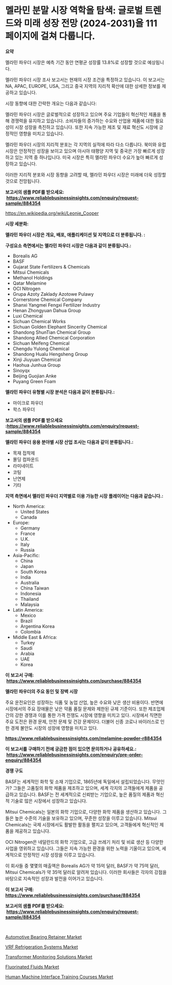 <p><h1>멜라민 분말 시장 역학을 탐색: 글로벌 트렌드와 미래 성장 전망 (2024-2031)을 111 페이지에 걸쳐 다룹니다.</h1></p><p><strong>요약</strong></p>
<p><p>멜라민 파우더 시장은 예측 기간 동안 연평균 성장률 13.8%로 성장할 것으로 예상됩니다.</p><p>멜라민 파우더 시장 조사 보고서는 현재의 시장 조건을 특정하고 있습니다. 이 보고서는 NA, APAC, EUROPE, USA, 그리고 중국 지역의 지리적 확산에 대한 상세한 정보를 제공하고 있습니다. </p><p>시장 동향에 대한 간략한 개요는 다음과 같습니다:</p><p>멜라민 파우더 시장은 글로벌적으로 성장하고 있으며 주요 기업들이 혁신적인 제품을 통해 경쟁력을 유지하고 있습니다. 소비자들의 증가하는 수요와 산업용 제품에 대한 필요성이 시장 성장을 촉진하고 있습니다. 또한 지속 가능한 제조 및 재료 혁신도 시장에 긍정적인 영향을 미치고 있습니다.</p><p>멜라민 파우더 시장의 지리적 분포는 각 지역의 실적에 따라 다소 다릅니다. 북미와 유럽 시장은 안정적인 성장을 보이고 있으며 아시아 태평양 지역 및 중국은 가장 빠르게 성장하고 있는 지역 중 하나입니다. 미국 시장은 특히 멜라민 파우더 수요가 높아 빠르게 성장하고 있습니다.</p><p>이러한 지리적 분포와 시장 동향을 고려할 때, 멜라민 파우더 시장은 미래에 더욱 성장할 것으로 전망됩니다.</p></p>
<p><strong>보고서의 샘플 PDF를 받으세요: &nbsp;<a href="https://www.reliablebusinessinsights.com/enquiry/request-sample/884354">https://www.reliablebusinessinsights.com/enquiry/request-sample/884354</a></strong></p>
<p><a href="https://en.wikipedia.org/wiki/Leonie_Cooper">https://en.wikipedia.org/wiki/Leonie_Cooper</a></p>
<p><strong>시장 세분화:</strong></p>
<p><strong> 멜라민 파우더 시장은 개요, 배포, 애플리케이션 및 지역으로 더 분류됩니다. :</strong></p>
<p><strong>구성요소 측면에서는 멜라민 파우더 시장은 다음과 같이 분류됩니다.:</strong></p>
<p><ul><li>Borealis AG</li><li>BASF</li><li>Gujarat State Fertilizers & Chemicals</li><li>Mitsui Chemicals</li><li>Methanol Holdings</li><li>Qatar Melamine</li><li>OCI Nitrogen</li><li>Grupa Azoty Zaklady Azotowe Pulawy</li><li>Cornerstone Chemical Company</li><li>Shanxi Yangmei Fengxi Fertilizer Industry</li><li>Henan Zhongyuan Dahua Group</li><li>Luxi Chemical</li><li>Sichuan Chemical Works</li><li>Sichuan Golden Elephant Sincerity Chemical</li><li>Shandong ShunTian Chemical Group</li><li>Shandong Allied Chemical Corporation</li><li>Sichuan Meifeng Chemical</li><li>Chengdu Yulong Chemical</li><li>Shandong Hualu Hengsheng Group</li><li>Xinji Jiuyuan Chemical</li><li>Haohua Junhua Group</li><li>Sinoyqx</li><li>Beijing Guojian Anke</li><li>Puyang Green Foam</li></ul></p>
<p><strong> 멜라민 파우더 유형별 시장 분석은 다음과 같이 분류됩니다.:</strong></p>
<p><ul><li>마이크로 파우더</li><li>왁스 파우더</li></ul></p>
<p><strong>보고서의 샘플 PDF를 받으세요 :<a href="https://www.reliablebusinessinsights.com/enquiry/request-sample/884354">https://www.reliablebusinessinsights.com/enquiry/request-sample/884354</a></strong></p>
<p><strong> 멜라민 파우더 응용 분야별 시장 산업 조사는 다음과 같이 분류됩니다.:</strong></p>
<p><ul><li>목재 접착제</li><li>몰딩 컴파운드</li><li>라미네이트</li><li>코팅</li><li>난연제</li><li>기타</li></ul></p>
<p><strong>지역 측면에서 멜라민 파우더 지역별로 이용 가능한 시장 플레이어는 다음과 같습니다.:</strong></p>
<p><ul>
    <li>
        North America:
        <ul>
            <li>United States</li>
            <li>Canada</li>
        </ul>
    </li>
    <li>
        Europe:
        <ul>
            <li>Germany</li>
            <li>France</li>
            <li>U.K.</li>
            <li>Italy</li>
            <li>Russia</li>
        </ul>
    </li>
    <li>
        Asia-Pacific:
        <ul>
            <li>China</li>
            <li>Japan</li>
            <li>South Korea</li>
            <li>India</li>
            <li>Australia</li>
            <li>China Taiwan</li>
            <li>Indonesia</li>
            <li>Thailand</li>
            <li>Malaysia</li>
        </ul>
    </li>
    <li>
        Latin America:
        <ul>
            <li>Mexico</li>
            <li>Brazil</li>
            <li>Argentina Korea</li>
            <li>Colombia</li>
        </ul>
    </li>
    <li>
        Middle East & Africa:
        <ul>
            <li>Turkey</li>
            <li>Saudi</li>
            <li>Arabia</li>
            <li>UAE</li>
            <li>Korea</li>
        </ul>
    </li>
    </ul></p>
<p><strong>이 보고서 구매: &nbsp;<a href="https://www.reliablebusinessinsights.com/purchase/884354">https://www.reliablebusinessinsights.com/purchase/884354</a></strong></p>
<p><strong>멜라민 파우더의 주요 동인 및 장벽 시장</strong></p>
<p><p>주요 운전요인은 성장하는 식품 및 농업 산업, 높은 수요와 낮은 생산 비용이다. 반면에 시장에서의 주요 장애물은 낮은 약품 품질 문제와 제한된 규제 기준이다. 또한 제조업체 간의 강한 경쟁과 이를 통한 가격 전쟁도 시장에 영향을 미치고 있다. 시장에서 직면한 주요 도전은 환경 문제, 안전 문제 및 건강 문제이다. 더불어 신종 코로나 바이러스로 인한 경제 불안도 시장의 성장에 영향을 미치고 있다.</p></p>
<p><strong><a href="https://www.reliablebusinessinsights.com/melamine-powder-r884354">https://www.reliablebusinessinsights.com/melamine-powder-r884354</a></strong></p>
<p><strong>이 보고서를 구매하기 전에 궁금한 점이 있으면 문의하거나 공유하세요.: &nbsp;<a href="https://www.reliablebusinessinsights.com/enquiry/pre-order-enquiry/884354">https://www.reliablebusinessinsights.com/enquiry/pre-order-enquiry/884354</a></strong></p>
<p><strong>경쟁 구도</strong></p>
<p><p>BASF는 세계적인 화학 및 소재 기업으로, 1865년에 독일에서 설립되었습니다. 무엇인가? 그들은 고품질의 화학 제품을 제조하고 있으며, 세계 각지의 고객들에게 제품을 공급하고 있습니다. BASF는 전 세계적으로 신뢰받는 기업으로, 높은 품질의 제품과 혁신적 기술로 많은 시장에서 성장하고 있습니다.</p><p>Mitsui Chemicals는 일본의 화학 기업으로, 다양한 화학 제품을 생산하고 있습니다. 그들은 높은 수준의 기술을 보유하고 있으며, 꾸준한 성장을 이루고 있습니다. Mitsui Chemicals는 국제 시장에서도 활발한 활동을 펼치고 있으며, 고객들에게 혁신적인 제품을 제공하고 있습니다.</p><p>OCI Nitrogen은 네덜란드의 화학 기업으로, 고급 쓰레기 처리 및 비료 생산 등 다양한 사업을 영위하고 있습니다. 그들은 지속 가능한 환경을 위한 노력을 기울이고 있으며, 세계적으로 안정적인 시장 성장을 이루고 있습니다.</p><p>이 회사들 중 몇몇의 매출액은 Borealis AG가 약 15억 달러, BASF가 약 75억 달러, Mitsui Chemicals가 약 35억 달러로 알려져 있습니다. 이러한 회사들은 각자의 강점을 바탕으로 지속적인 성장과 발전을 이어가고 있습니다.</p></p>
<p><strong>이 보고서 구매: &nbsp; <a href="https://www.reliablebusinessinsights.com/purchase/884354">https://www.reliablebusinessinsights.com/purchase/884354</a></strong></p>
<p><strong>보고서의 샘플 PDF를 받으세요: &nbsp;<a href="https://www.reliablebusinessinsights.com/enquiry/request-sample/884354">https://www.reliablebusinessinsights.com/enquiry/request-sample/884354</a></strong><strong></strong></p>
<p>&nbsp;</p>
<p><p><a href="https://medium.com/@shawnsmithv6981/automotive-bearing-retainer-market-size-by-type-iron-type-aluminum-type-others-by-product-a48e77d554d7">Automotive Bearing Retainer Market</a></p><p><a href="https://github.com/vanielleho/Market-Research-Report-List-1/blob/main/vrf-refrigeration-systems-market.md">VRF Refrigeration Systems Market</a></p><p><a href="https://issuu.com/reportprime-2/docs/transformer-monitoring-solutions-market-size-2030.">Transformer Monitoring Solutions Market</a></p><p><a href="https://github.com/carlLane655/Market-Research-Report-List-1/blob/main/fluorinated-fluids-market.md">Fluorinated Fluids Market</a></p><p><a href="https://issuu.com/reportprime-2/docs/human-machine-interface-training-courses-market-si">Human Machine Interface Training Courses Market</a></p></p>